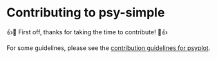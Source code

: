 # Contributing to psy-simple

:+1::tada: First off, thanks for taking the time to contribute! :tada::+1:

For some guidelines, please see the [contribution guidelines for psyplot](https://github.com/Chilipp/psyplot/blob/master/CONTRIBUTING.md).
